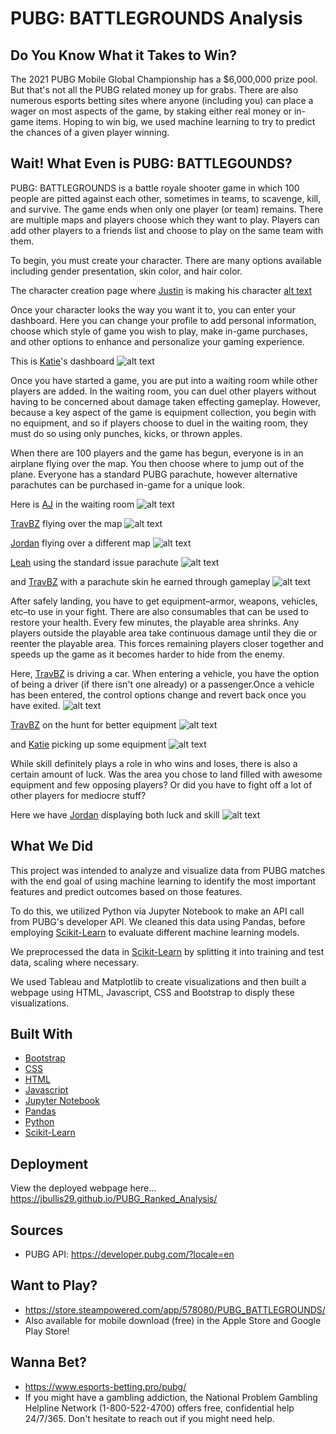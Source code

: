 # PUBG: BATTLEGROUNDS Analysis

## Do You Know What it Takes to Win?
The 2021 PUBG Mobile Global Championship has a $6,000,000 prize pool. But that's not all the PUBG related money up for grabs. There are also numerous esports betting sites where anyone (including you) can place a wager on most aspects of the game, by staking either real money or in-game items. Hoping to win big, we used machine learning to try to predict the chances of a given player winning. 

## Wait! What Even is PUBG: BATTLEGOUNDS?

PUBG: BATTLEGROUNDS is a battle royale shooter game in which 100 people are pitted against each other, sometimes in teams, to scavenge, kill, and survive. The game ends when only one player (or team) remains. There are multiple maps and players choose which they want to play. Players can add other players to a friends list and choose to play on the same team with them.

To begin, you must create your character. There are many options available including gender presentation, skin color, and hair color.

The character creation page where [Justin](https://github.com/ooojustin) is making his character
[alt text](https://www.shazam.com/track/505328111/left-adrift-character-creation)

Once your character looks the way you want it to, you can enter your dashboard. Here you can change your profile to add personal information, choose which style of game you wish to play, make in-game purchases, and other options to enhance and personalize your gaming experience. 

This is [Katie](https://github.com/KStrange89)'s dashboard
![alt text](https://github.com/Jbullis29/PUBG_Ranked_Analysis/blob/master/pictures/Katie-dashboard.png)

Once you have started a game, you are put into a waiting room while other players are added. In the waiting room, you can duel other players without having to be concerned about damage taken effecting gameplay. However, because a key aspect of the game is equipment collection, you begin with no equipment, and so if players choose to duel in the waiting room, they must do so using only punches, kicks, or thrown apples. 

When there are 100 players and the game has begun, everyone is in an airplane flying over the map. You then choose where to jump out of the plane. Everyone has a standard PUBG parachute, however alternative parachutes can be purchased in-game for a unique look. 

Here is [AJ](https://github.com/AJ-Paine) in the waiting room
![alt text](https://github.com/Jbullis29/PUBG_Ranked_Analysis/blob/master/pictures/AJ-waiting.png)

[TravBZ](https://github.com/Travbz) flying over the map
![alt text](https://github.com/Jbullis29/PUBG_Ranked_Analysis/blob/master/pictures/TravBZ-plane.jpg)

[Jordan](https://github.com/Jbullis29) flying over a different map
![alt text](https://github.com/Jbullis29/PUBG_Ranked_Analysis/blob/master/pictures/JBZ-plane.JPG)

[Leah](https://github.com/leahdill) using the standard issue parachute
![alt text](https://github.com/Jbullis29/PUBG_Ranked_Analysis/blob/master/pictures/Leah-chute.jpg)

and [TravBZ](https://github.com/Travbz) with a parachute skin he earned through gameplay
![alt text](https://github.com/Jbullis29/PUBG_Ranked_Analysis/blob/master/pictures/TravBZ-chute.jpg)

After safely landing, you have to get equipment&ndash;armor, weapons, vehicles, etc&ndash;to use in your fight. There are also consumables that can be used to restore your health. Every few minutes, the playable area shrinks. Any players outside the playable area take continuous damage until they die or reenter the playable area. This forces remaining players closer together and speeds up the game as it becomes harder to hide from the enemy. 

Here, [TravBZ](https://github.com/Travbz) is driving a car. When entering a vehicle, you have the option of being a driver (if there isn't one already) or a passenger.Once a vehicle has been entered, the control options change and revert back once you have exited.
![alt text](https://github.com/Jbullis29/PUBG_Ranked_Analysis/blob/master/pictures/TravBZ-car.jpg)

[TravBZ](https://github.com/Travbz) on the hunt for better equipment
![alt text](https://github.com/Jbullis29/PUBG_Ranked_Analysis/blob/master/pictures/TravBZ-run.jpg)

and [Katie](https://github.com/KStrange89) picking up some equipment
![alt text](https://github.com/Jbullis29/PUBG_Ranked_Analysis/blob/master/pictures/Katie-pickup.png)

While skill definitely plays a role in who wins and loses, there is also a certain amount of luck. Was the area you chose to land filled with awesome equipment and few opposing players? Or did you have to fight off a lot of other players for mediocre stuff?

Here we have [Jordan](https://github.com/Jbullis29) displaying both luck and skill
![alt text](https://github.com/Jbullis29/PUBG_Ranked_Analysis/blob/master/pictures/JBZ-winner.jpg)



## What We Did

This project was intended to analyze and visualize data from PUBG matches with the end goal of using machine learning to identify the most important features and predict outcomes based on those features. 

To do this, we utilized Python via Jupyter Notebook to make an API call from PUBG's developer API. We cleaned this data using Pandas, before employing [Scikit-Learn](https://scikit-learn.org/stable/index.html) to evaluate different machine learning models. 

We preprocessed the data in [Scikit-Learn](https://scikit-learn.org/stable/index.html) by splitting it into training and test data, scaling where necessary.

We used Tableau and Matplotlib to create visualizations and then built a webpage using HTML, Javascript, CSS and Bootstrap to disply these visualizations.

## Built With
* [Bootstrap](https://getbootstrap.com/)
* [CSS](https://css-tricks.com/)
* [HTML](https://html.com/)
* [Javascript](https://www.javascript.com/)
* [Jupyter Notebook](https://jupyter.org/)
* [Pandas](https://pandas.pydata.org/)
* [Python](https://www.python.org/)
* [Scikit-Learn](https://scikit-learn.org/stable/index.html)

## Deployment
View the deployed webpage here... https://jbullis29.github.io/PUBG_Ranked_Analysis/

## Sources
* PUBG API: https://developer.pubg.com/?locale=en

## Want to Play?
* https://store.steampowered.com/app/578080/PUBG_BATTLEGROUNDS/
* Also available for mobile download (free) in the Apple Store and Google Play Store!

## Wanna Bet?
* https://www.esports-betting.pro/pubg/
* If you might have a gambling addiction, the National Problem Gambling Helpline Network (1-800-522-4700) offers free, confidential help 24/7/365. Don't hesitate to reach out if you might need help.
